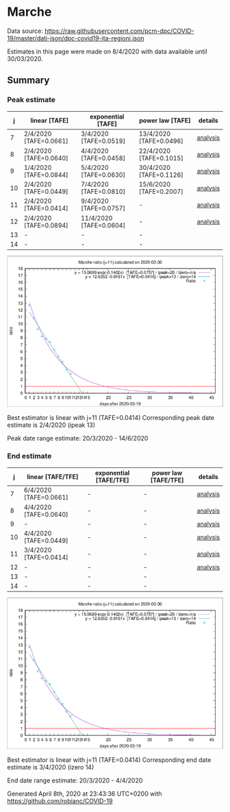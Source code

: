 # Marche


Data source: https://raw.githubusercontent.com/pcm-dpc/COVID-19/master/dati-json/dpc-covid19-ita-regioni.json

Estimates in this page were made on 8/4/2020 with data available until 30/03/2020.


## Summary 

### Peak estimate 
|j|linear [TAFE]|exponential [TAFE]|power law [TAFE]|details|
|---|----|-----------|---------|-------|
|7|2/4/2020 [TAFE=0.0661]|3/4/2020 [TAFE=0.0519]|13/4/2020 [TAFE=0.0496]|[analysis](COVID-19_marche_j7_2020-03-30.md)|
|8|2/4/2020 [TAFE=0.0640]|4/4/2020 [TAFE=0.0458]|22/4/2020 [TAFE=0.1015]|[analysis](COVID-19_marche_j8_2020-03-30.md)|
|9|1/4/2020 [TAFE=0.0844]|5/4/2020 [TAFE=0.0630]|30/4/2020 [TAFE=0.1126]|[analysis](COVID-19_marche_j9_2020-03-30.md)|
|10|2/4/2020 [TAFE=0.0449]|7/4/2020 [TAFE=0.0810]|15/6/2020 [TAFE=0.2007]|[analysis](COVID-19_marche_j10_2020-03-30.md)|
|11|2/4/2020 [TAFE=0.0414]|9/4/2020 [TAFE=0.0757]|-|[analysis](COVID-19_marche_j11_2020-03-30.md)|
|12|2/4/2020 [TAFE=0.0894]|11/4/2020 [TAFE=0.0604]|-|[analysis](COVID-19_marche_j12_2020-03-30.md)|
|13|-|-|-||
|14|-|-|-||

![best peak estimate](COVID-19_marche_j11_2020-03-30.png)

Best estimator is linear with j=11 (TAFE=0.0414)
Corresponding peak date estimate is 2/4/2020 (ipeak 13)


Peak date range estimate: 20/3/2020 - 14/6/2020

### End estimate 
|j|linear [TAFE/TFE]|exponential [TAFE/TFE]|power law [TAFE/TFE]|details|
|---|----|-----------|---------|-------|
|7|6/4/2020 [TAFE=0.0661]|-|-|[analysis](COVID-19_marche_j7_2020-03-30.md)|
|8|4/4/2020 [TAFE=0.0640]|-|-|[analysis](COVID-19_marche_j8_2020-03-30.md)|
|9|-|-|-|[analysis](COVID-19_marche_j9_2020-03-30.md)|
|10|4/4/2020 [TAFE=0.0449]|-|-|[analysis](COVID-19_marche_j10_2020-03-30.md)|
|11|3/4/2020 [TAFE=0.0414]|-|-|[analysis](COVID-19_marche_j11_2020-03-30.md)|
|12|-|-|-|[analysis](COVID-19_marche_j12_2020-03-30.md)|
|13|-|-|-||
|14|-|-|-||

![best zero estimate](COVID-19_marche_j11_2020-03-30.png)

Best estimator is linear with j=11 (TAFE=0.0414)
Corresponding end date estimate is 3/4/2020 (izero 14)


End date range estimate: 20/3/2020 - 4/4/2020

Generated April 8th, 2020 at 23:43:36 UTC+0200 with https://github.com/robianc/COVID-19
